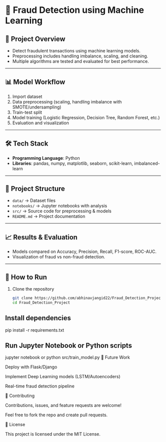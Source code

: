 # 🚀 Fraud Detection using Machine Learning

## 📌 Project Overview
- Detect fraudulent transactions using machine learning models.
- Preprocessing includes handling imbalance, scaling, and cleaning.
- Multiple algorithms are tested and evaluated for best performance.

---

## 📊 Model Workflow
1. Import dataset  
2. Data preprocessing (scaling, handling imbalance with SMOTE/undersampling)  
3. Train-test split  
4. Model training (Logistic Regression, Decision Tree, Random Forest, etc.)  
5. Evaluation and visualization  

---

## 🛠️ Tech Stack
- **Programming Language**: Python  
- **Libraries**: pandas, numpy, matplotlib, seaborn, scikit-learn, imbalanced-learn  

---

## 📂 Project Structure
- `data/` → Dataset files  
- `notebooks/` → Jupyter notebooks with analysis  
- `src/` → Source code for preprocessing & models  
- `README.md` → Project documentation  

---

## 📈 Results & Evaluation
- Models compared on Accuracy, Precision, Recall, F1-score, ROC-AUC.  
- Visualization of fraud vs non-fraud detection.  

---

## 🚀 How to Run
1. Clone the repository  
   ```bash
   git clone https://github.com/abhinavjangid22/Fraud_Detection_Project.git
   cd Fraud_Detection_Project
## Install dependencies
  pip install -r requirements.txt

## Run Jupyter Notebook or Python scripts
jupyter notebook
or
python src/train_model.py
📌 Future Work

Deploy with Flask/Django

Implement Deep Learning models (LSTM/Autoencoders)

Real-time fraud detection pipeline

🤝 Contributing

Contributions, issues, and feature requests are welcome!

Feel free to fork the repo and create pull requests.

📝 License

This project is licensed under the MIT License.
